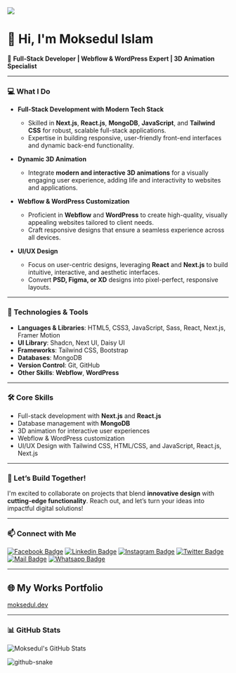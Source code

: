 <img src="https://media.licdn.com/dms/image/v2/D5616AQELzqAoVQt_QQ/profile-displaybackgroundimage-shrink_350_1400/profile-displaybackgroundimage-shrink_350_1400/0/1729438115610?e=1735171200&v=beta&t=R4QxpdA0sJkJTWGIbNI50d6u0phcr31W5aA2RaHCWHE"/>

# 👋 Hi, I'm Moksedul Islam

🚀 **Full-Stack Developer | Webflow & WordPress Expert | 3D Animation Specialist**

---

### 💻 What I Do

- **Full-Stack Development with Modern Tech Stack**  
  - Skilled in **Next.js**, **React.js**, **MongoDB**, **JavaScript**, and **Tailwind CSS** for robust, scalable full-stack applications.
  - Expertise in building responsive, user-friendly front-end interfaces and dynamic back-end functionality.

- **Dynamic 3D Animation**  
  - Integrate **modern and interactive 3D animations** for a visually engaging user experience, adding life and interactivity to websites and applications.

- **Webflow & WordPress Customization**  
  - Proficient in **Webflow** and **WordPress** to create high-quality, visually appealing websites tailored to client needs.
  - Craft responsive designs that ensure a seamless experience across all devices.

- **UI/UX Design**  
  - Focus on user-centric designs, leveraging **React** and **Next.js** to build intuitive, interactive, and aesthetic interfaces.
  - Convert **PSD, Figma, or XD** designs into pixel-perfect, responsive layouts.

---

### 🔧 Technologies & Tools

- **Languages & Libraries**: HTML5, CSS3, JavaScript, Sass, React, Next.js, Framer Motion
- **UI Library**: Shadcn, Next UI, Daisy UI
- **Frameworks**: Tailwind CSS, Bootstrap
- **Databases**: MongoDB
- **Version Control**: Git, GitHub
- **Other Skills**: **Webflow**, **WordPress**

---

### 🛠️ Core Skills

- Full-stack development with **Next.js** and **React.js**
- Database management with **MongoDB**
- 3D animation for interactive user experiences
- Webflow & WordPress customization
- UI/UX Design with Tailwind CSS, HTML/CSS, and JavaScript, React.js, Next.js

---

### 🎯 Let’s Build Together!

I'm excited to collaborate on projects that blend **innovative design** with **cutting-edge functionality**. Reach out, and let’s turn your ideas into impactful digital solutions!

---

### 📫 Connect with Me

[![Facebook Badge](https://img.shields.io/badge/Facebook-1877F2?style=for-the-badge&logo=facebook&logoColor=white)](https://facebook.com/codermoksedul) [![Linkedin Badge](https://img.shields.io/badge/LinkedIn-0077B5?style=for-the-badge&logo=linkedin&logoColor=white)](https://www.linkedin.com/in/codermoksedul/) [![Instagram Badge](https://img.shields.io/badge/Instagram-E4405F?style=for-the-badge&logo=instagram&logoColor=white)](https://instagram.com/codermoksedul) [![Twitter Badge](https://img.shields.io/badge/Twitter-1DA1F2?style=for-the-badge&logo=twitter&logoColor=white)](https://twitter.com/codermoksedul) [![Mail Badge](https://img.shields.io/badge/Gmail-D14836?style=for-the-badge&logo=gmail&logoColor=white)](mailto:info@moksedul.dev) [![Whatsapp Badge](https://img.shields.io/badge/Whatsapp-075e54?style=for-the-badge&logo=whatsapp&logoColor=white)](https://api.whatsapp.com/send?phone=8801518301895)

---

## 🌐 My Works Portfolio

[moksedul.dev](https://moksedul.dev/)

---

### 📊 GitHub Stats

![Moksedul's GitHub Stats](https://github-readme-stats.vercel.app/api?username=codermoksedul&count_private=true&theme=tokyonight&hide=contribs,prs)

<picture>
  <source media="(prefers-color-scheme: dark)" srcset="https://raw.githubusercontent.com/tobiasmeyhoefer/tobiasmeyhoefer/output/github-snake-dark.svg" />
  <source media="(prefers-color-scheme: light)" srcset="https://raw.githubusercontent.com/tobiasmeyhoefer/tobiasmeyhoefer/output/github-snake.svg" />
  <img alt="github-snake" src="https://raw.githubusercontent.com/tobiasmeyhoefer/tobiasmeyhoefer/output/github-snake.svg" />
</picture>



